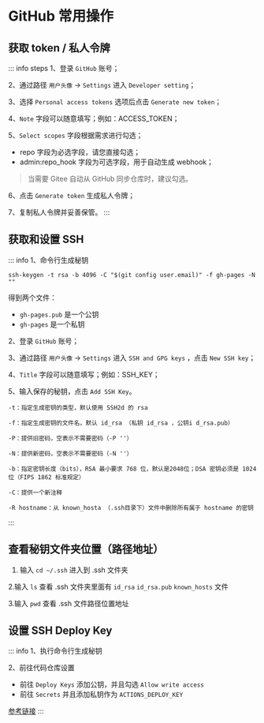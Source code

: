 # GitHub  常用操作

## 获取 token / 私人令牌
::: info steps
1、登录 `GitHub` 账号；

2、通过路径 `用户头像` → `Settings` 进入 `Developer setting`；

3、选择 `Personal access tokens` 选项后点击 `Generate new token`；

4、`Note` 字段可以随意填写；例如：ACCESS_TOKEN；

5、`Select scopes` 字段根据需求进行勾选；

- repo 字段为必选字段，请您直接勾选；
- admin:repo_hook 字段为可选字段，用于自动生成 webhook；

> 当需要 Gitee 自动从 GitHub 同步仓库时，建议勾选。

6、点击 `Generate token` 生成私人令牌；

7、复制私人令牌并妥善保管。
:::

## 获取和设置 SSH
::: info
1、命令行生成秘钥
```shell
ssh-keygen -t rsa -b 4096 -C "$(git config user.email)" -f gh-pages -N ""
```
得到两个文件：
- `gh-pages.pub` 是一个公钥
- `gh-pages` 是一个私钥

2、登录 `GitHub` 账号；

3、通过路径 `用户头像` → `Settings` 进入 `SSH and GPG keys` ，点击 `New SSH key`；

4、`Title` 字段可以随意填写；例如：SSH_KEY；

5、输入保存的秘钥，点击 `Add SSH Key`。

```haml
-t：指定生成密钥的类型，默认使用 SSH2d 的 rsa

-f：指定生成密钥的文件名，默认 id_rsa （私钥 id_rsa ，公钥i d_rsa.pub）

-P：提供旧密码，空表示不需要密码（-P ''）

-N：提供新密码，空表示不需要密码（-N ''）

-b：指定密钥长度（bits），RSA 最小要求 768 位，默认是2048位；DSA 密钥必须是 1024 位（FIPS 1862 标准规定）

-C：提供一个新注释

-R hostname：从 known_hosta （.ssh目录下）文件中删除所有属于 hostname 的密钥
```
:::

## 查看秘钥文件夹位置（路径地址）

1. 输入 `cd ~/.ssh` 进入到 .ssh 文件夹

2.输入 `ls` 查看 .ssh 文件夹里面有 `id_rsa` `id_rsa.pub` `known_hosts` 文件

3.输入 `pwd` 查看 .ssh 文件路径位置地址


## 设置 SSH Deploy Key
::: info
1、执行命令行生成秘钥

2、前往代码仓库设置
- 前往 `Deploy Keys` 添加公钥，并且勾选 `Allow write access`
- 前往 `Secrets` 并且添加私钥作为 `ACTIONS_DEPLOY_KEY`

[参考链接](https://github.com/peaceiris/actions-gh-pages#%EF%B8%8F-create-ssh-deploy-key)
:::


